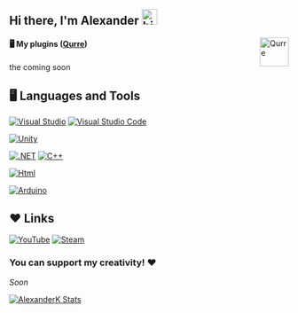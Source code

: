 ## Hi there, I'm Alexander <img src="https://user-images.githubusercontent.com/1303154/88677602-1635ba80-d120-11ea-84d8-d263ba5fc3c0.gif" width="28px" alt="hi">

<a href="https://github.com/Qurre-Team/Qurre-sl"><img align="right" alt="Qurre" width="52px" src="https://camo.githubusercontent.com/23bf7b23930bad0a8bad702d3de126f0037ab173a5a9df42a18143af824cd191/68747470733a2f2f63646e2e6679646e652e78797a2f71757272652f51757272652d7765625f6f6c2e676966"/></a></img>
#### 🖥 My plugins ([Qurre](https://github.com/Qurre-Team/Qurre-sl))
the coming soon

## 🖥 Languages and Tools

[![Visual Studio](https://img.shields.io/badge/-Visual%20Studio-090909?style=for-the-badge&logo=visualstudio&logoColor=5C2D91)](https://visualstudio.microsoft.com)
[![Visual Studio Code](https://img.shields.io/badge/-Visual%20Studio%20Code-090909?style=for-the-badge&logo=visualstudiocode&logoColor=007ACC)](https://visualstudio.microsoft.com)

[![Unity](https://img.shields.io/badge/-Unity-090909?style=for-the-badge&logo=unity&logoColor=FFFFFF)](https://unity.com)

[![.NET](https://img.shields.io/badge/-FRAMEWORK-090909?style=for-the-badge&logo=.net&logoColor=512BD4)](https://dotnet.microsoft.com)
[![C++](https://img.shields.io/badge/-C++-090909?style=for-the-badge&logo=cplusplus&logoColor=00599C)](https://en.wikipedia.org/wiki/C%2B%2B)

[![Html](https://img.shields.io/badge/-Html-090909?style=for-the-badge&logo=html5&logoColor=E34F26)](https://en.wikipedia.org/wiki/HTML5)

[![Arduino](https://img.shields.io/badge/-Arduino-090909?style=for-the-badge&logo=arduino&logoColor=00979D)](https://www.arduino.cc)

## ❤ Links

[![YouTube](https://img.shields.io/badge/-YouTube-090909?style=for-the-badge&logo=youtube&logoColor=FF0000)](https://www.youtube.com/channel/UCw7locP80HHmSBKhC2AGXgQ)
[![Steam](https://img.shields.io/badge/-Steam-090909?style=for-the-badge&logo=steam&logoColor=1B2838)](https://steamcommunity.com/id/_AlexanderK_)

### You can support my creativity! ❤
_Soon_

[![AlexanderK Stats](https://github-readme-stats.vercel.app/api?username=alexanderk666&hide=contribs,prs&theme=gruvbox)](https://github.com/anuraghazra/github-readme-stats)
